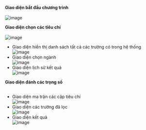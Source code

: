 <b>Giao diện bắt đầu chương trình</b>
<br><br>
![image](https://github.com/vtnghia16/Decision-support-system/assets/80100031/f1482f10-92fe-4d41-93ec-0507ff290e7a)

<b>Giao diện chọn các tiêu chí</b>
<br><br>
![image](https://github.com/vtnghia16/Decision-support-system/assets/80100031/527791c0-a4ab-45c8-ad38-5cdfd22e9ccc)
- Giao diện hiển thị danh sách tất cả các trường có trong hệ thống<br>
![image](https://github.com/vtnghia16/Decision-support-system/assets/80100031/c1b5a7f3-eb5d-4ca2-8fb8-596b7eee8c43)
- Giao diện chọn ngành<br>
![image](https://github.com/vtnghia16/Decision-support-system/assets/80100031/b0c7eb72-d729-4f2e-82f3-7ee7575c6165)
- Giao diện lịch sử kết quả<br>
![image](https://github.com/vtnghia16/Decision-support-system/assets/80100031/c2cccb60-0ad6-4905-8b8f-66c939aa0147)

<b>Giao diện đánh các trọng số</b>
<br><br>
- Giao diện ma trận các cặp tiêu chí<br>
![image](https://github.com/vtnghia16/Decision-support-system/assets/80100031/75a55eb8-9cb8-4110-a92b-5949707bcb5f)
- Giao diện các trường đã lọc<br>
![image](https://github.com/vtnghia16/Decision-support-system/assets/80100031/9550d698-75c6-4bde-b90e-f7a2e3619837)
- Giao diện kết quả<br>
![image](https://github.com/vtnghia16/Decision-support-system/assets/80100031/679f653d-d588-4c91-9a4d-53fd04ee3cfd)


